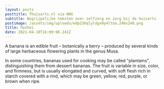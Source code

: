 ```yaml
---
layout: posts
posttitle: Thuisarts.nl via NHG
subtitle: Begrijpelijke teksten over zelfzorg en zorg bij de huisarts
postimage: /assets/img/uploads/edp236qlyldgx0y4ltoa.240x240.png
title: hoihoi
date: 2021-04-10T16:09:06.241Z
---
```


A banana is an edible fruit – botanically a berry – produced by several kinds
of large herbaceous flowering plants in the genus Musa.

In some countries, bananas used for cooking may be called "plantains",
distinguishing them from dessert bananas. The fruit is variable in size, color,
and firmness, but is usually elongated and curved, with soft flesh rich in
starch covered with a rind, which may be green, yellow, red, purple, or brown
when ripe.
